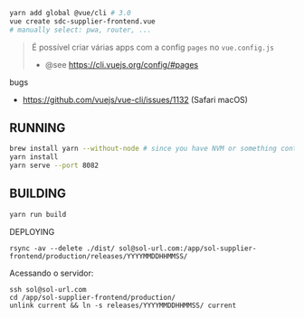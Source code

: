 ```bash
yarn add global @vue/cli # 3.0
vue create sdc-supplier-frontend.vue
# manually select: pwa, router, ...
```

> É possível criar várias apps com a config `pages` no `vue.config.js`
> - @see https://cli.vuejs.org/config/#pages


bugs
- https://github.com/vuejs/vue-cli/issues/1132 (Safari macOS)


RUNNING
----
```bash
brew install yarn --without-node # since you have NVM or something controlling node versions
yarn install
yarn serve --port 8082
```

BUILDING
----
```bash
yarn run build
```

DEPLOYING

```
rsync -av --delete ./dist/ sol@sol-url.com:/app/sol-supplier-frontend/production/releases/YYYYMMDDHHMMSS/
```

Acessando o servidor:

```
ssh sol@sol-url.com
cd /app/sol-supplier-frontend/production/
unlink current && ln -s releases/YYYYMMDDHHMMSS/ current
```
